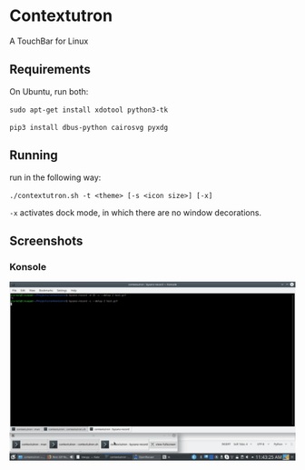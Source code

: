 # Contextutron
A TouchBar for Linux

## Requirements
On Ubuntu, run both:

`sudo apt-get install xdotool python3-tk`

`pip3 install dbus-python cairosvg pyxdg`

## Running
run in the following way:

`./contextutron.sh -t <theme> [-s <icon size>] [-x]`

`-x` activates dock mode, in which there are no window decorations.

## Screenshots

### Konsole
![Screenshot](example.gif)
